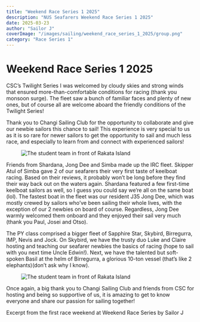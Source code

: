 ```yaml
---
title: "Weekend Race Series 1 2025"
description: "NUS Seafarers Weekend Race Series 1 2025"
date: 2025-03-23
author: "Sailor J"
coverImage: "/images/sailing/weekend_race_series_1_2025/group.png" 
category: "Race Series 1"
---
```


# Weekend Race Series 1 2025

CSC’s Twilight Series I was welcomed by cloudy skies and strong winds that ensured more-than-comfortable conditions for racing (thank you monsoon surge). The fleet saw a bunch of familiar faces and plenty of new ones, but of course all are welcome aboard the friendly conditions of the Twilight Series!

Thank you to Changi Sailing Club for the opportunity to collaborate and give our newbie sailors this chance to sail! This experience is very special to us as it is so rare for newer sailors to get the opportunity to sail and much less race, and especially to learn from and connect with experienced sailors!

<figure class="my-10">
  <img
    src="/images/sailing/weekend_race_series_1_2025/racing_boat.png"
    alt="The student team in front of Rakata Island"
    class="shadow-sm w-full object-cover"
  />
</figure>

Friends from Shardana, Jong Dee and Simba made up the IRC fleet. Skipper Atul of Simba gave 2 of our seafarers their very first taste of keelboat racing. Based on their reviews, it probably won’t be long before they find their way back out on the waters again. Shardana featured a few first-time keelboat sailors as well, so I guess you could say we’re all on the same boat (lol). The fastest boat in the fleet was our resident J35 Jong Dee, which was mostly crewed by sailors who’ve been sailing their whole lives, with the exception of our 2 newbies on board of course. Regardless, Jong Dee warmly welcomed them onboard and they enjoyed their sail very much (thank you Paul, Josei and Otso).

The PY class comprised a bigger fleet of Sapphire Star, Skybird, Birregurra, IMP, Nevis and Jock. On Skybird, we have the trusty duo Luke and Claire hosting and teaching our seafarer newbies the basics of racing (hope to sail with you next time Uncle Edwin!). Next, we have the talented but soft-spoken Basil at the helm of Birregurra, a glorious 10-ton vessel (that’s like 2 elephants)(don’t ask why I know).

<figure class="my-10">
  <img
    src="/images/sailing/weekend_race_series_1_2025/group2.png"
    alt="The student team in front of Rakata Island"
    class="shadow-sm w-full object-cover"
  />
</figure>

Once again, a big thank you to Changi Sailing Club and friends from CSC for hosting and being so supportive of us, it is amazing to get to know everyone and share our passion for sailing together!

Excerpt from the first race weekend at Weekend Race Series by Sailor J

